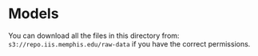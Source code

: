 # Models

You can download all the files in this directory from:
`s3://repo.iis.memphis.edu/raw-data` if you have the correct permissions.
